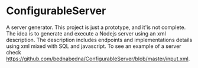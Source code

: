 # ConfigurableServer
 A server generator.
 This project is just a prototype, and it'is not complete.
 The idea is to generate and execute a Nodejs server using an xml description.
 The description includes endpoints and implementations details using xml mixed with SQL and javascript.
 To see an example of a server check https://github.com/bednabedna/ConfigurableServer/blob/master/input.xml. 
